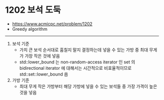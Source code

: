 # 1202 보석 도둑

- https://www.acmicpc.net/problem/1202
- Greedy algorithm
---
1. 보석 기준
    - 가치 큰 보석 순서대로 훔칠지 말지 결정하는데 넣을 수 있는 가방 중 최대 무게가 가장 작은 것에 넣음
    - std::lower_bound 는 non-random-access iterator 인 set 의 bidirectional iterator 에 대해서는 시간적으로 비효율적이므로 std::set::lower_bound 씀
2. 가방 기준
    - 최대 무게 작은 가방부터 해당 가방에 넣을 수 있는 보석들 중 가장 가격이 높은 것을 넣음
